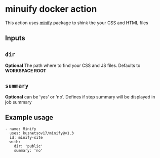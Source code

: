# minuify docker action

This action uses [minify](https://www.npmjs.com/package/minify) package to shink the your CSS and HTML files
## Inputs

## `dir`

**Optional** The path where to find your CSS and JS files. Defaults to **WORKSPACE ROOT**

## `summary`

**Optional** can be 'yes' or 'no'. Defines if step summary will be displayed in job summary

## Example usage
```
- name: Minify 
  uses: kuznetsov17/minify@v1.3
  id: minify-site
  with:
    dir: 'public'
    summary: 'no'
```
